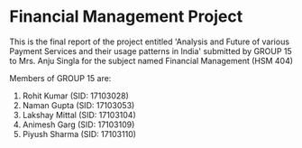 # Financial Management Project
This is the final report of the project entitled 'Analysis and Future of various Payment Services and their usage patterns in India' submitted by GROUP 15 to Mrs. Anju Singla for the subject named Financial Management (HSM 404)

Members of GROUP 15 are:

1. Rohit Kumar (SID: 17103028)
2. Naman Gupta (SID: 17103053)
3. Lakshay Mittal (SID: 17103104)
4. Animesh Garg (SID: 17103109)
5. Piyush Sharma (SID: 17103110)
